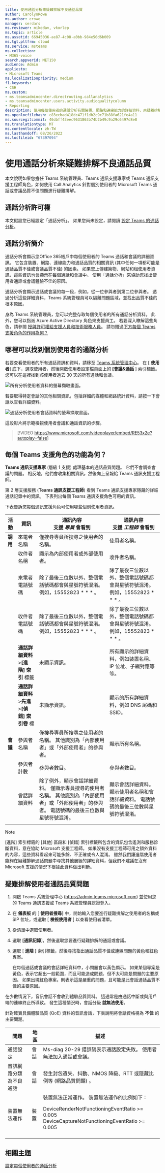 ```yaml
---
title: 使用通話分析來疑難排解不良通話品質
author: CarolynRowe
ms.author: crowe
manager: serdars
ms.reviewer: mikedav, vkorlep
ms.topic: article
ms.assetid: 66945036-ae87-4c08-a0bb-984e50d6b009
ms.tgt.pltfrm: cloud
ms.service: msteams
ms.collection:
- M365-voice
search.appverid: MET150
audience: Admin
appliesto:
- Microsoft Teams
ms.localizationpriority: medium
f1.keywords:
- CSH
ms.custom:
- ms.teamsadmincenter.directrouting.callanalytics
- ms.teamsadmincenter.users.activity.audioqualitycolumn
- Reporting
description: 使用每個使用者的通話分析有關裝置、網路和連線能力的詳細資料，來疑難排解 Microsoft Teams 通話和會議的使用者問題。
ms.openlocfilehash: c83ecbad418dc471f1db2c9c71b88fa621fe4a11
ms.sourcegitcommit: 46dbff43eec9631863b74b2b49c9a29c6497d8e8
ms.translationtype: MT
ms.contentlocale: zh-TW
ms.lasthandoff: 08/20/2022
ms.locfileid: "67397094"
---
```

# <a name="use-call-analytics-to-troubleshoot-poor-call-quality"></a>使用通話分析來疑難排解不良通話品質

本文說明如果您擔任 Teams 系統管理員、Teams 通訊支援專家或 Teams 通訊支援工程師角色，如何使用 Call Analytics 針對個別使用者的 Microsoft Teams 通話或會議品質不佳問題進行疑難排解。

## <a name="call-analytics-permissions"></a>通話分析許可權

本文假設您已經設定「通話分析」。 如果您尚未設定，請閱讀 [設定 Teams 的通話分析](set-up-call-analytics.md)。

## <a name="introduction-to-call-analytics"></a>通話分析簡介

通話分析會顯示您Office 365帳戶中每個使用者的 Teams 通話和會議的詳細資訊。 它包含裝置、網路、連線能力和通話品質的相關資訊 (其中任何一項都可能是通話品質不佳或會議品質不佳) 的因素。 如果您上傳建築物、網站和租使用者資訊，這些資訊也會顯示在每個通話和會議中。 使用「通話分析」來協助您找出使用者通話或會議體驗不佳的原因。

通話分析會顯示通話或會議的每一段，例如，從一位參與者到第二位參與者。 透過分析這些詳細資料，Teams 系統管理員可以隔離問題區域，並找出品質不佳的根本原因。

身為 Teams 系統管理員，您可以完整存取每個使用者的所有通話分析資料。 此外，您可以指派 Azure Active Directory 角色來支援員工。 若要深入瞭解這些角色，請參閱 [授與許可權給支援人員和技術服務人員](set-up-call-analytics.md#give-permission-to-support-and-helpdesk-staff)。 請勿錯過[下方每個 Teams 支援角色的作用為何？](#what-does-each-teams-support-role-do)

## <a name="where-to-find-per-user-call-analytics"></a>哪裡可以找到個別使用者的通話分析

若要查看使用者的所有通話資訊和資料，請移至 [Teams 系統管理中心](https://admin.teams.microsoft.com)。 在 [ **使用者**] 底下，選取使用者，然後開啟使用者設定檔頁面上的 **[會議&通話** ] 索引標籤。 您可以在這裡找到該使用者過去 30 天的所有通話和會議。

![所有分析使用者資料的螢幕擷取畫面。](media/teams-difference-between-call-analytics-and-call-quality-dashboard-image1.png)

若要取得特定會話的其他相關資訊，包括詳細的媒體和網路統計資料，請按一下會話以查看詳細資料。

![通話分析使用者會話資料的螢幕擷取畫面。](media/teams-difference-between-call-analytics-and-call-quality-dashboard-image2.png)

這段影片將示範檢視使用者會議和通話資訊的步驟。

> [!VIDEO https://www.microsoft.com/videoplayer/embed/RE53x2e?autoplay=false]

## <a name="what-does-each-teams-support-role-do"></a>每個 Teams 支援角色的功能為何？

**Teams 通訊支援專家** (層級 1 支援) 處理基本的通話品質問題。 它們不會調查會議的問題。 相反地，他們會收集相關資訊，然後向上呈報給 Teams 通訊支援工程師。

第 2 層支援服務 (**Teams 通訊支援工程師**) 看到 Teams 通訊支援專家隱藏的詳細通話記錄中的資訊。 下表列出每個 Teams 通訊支援角色可用的資訊。

下表告訴您每個通訊支援角色可使用哪些個別使用者資訊。

|活動|資訊|通訊內容<br>支援 *專員* 會看到|通訊內容<br>支援 *工程師* 會看到|
|---|---|---|---|
|**調用**|來電者名稱|僅搜尋專員所搜尋之使用者的名稱。|使用者名稱。|
||收件者名稱|顯示為內部使用者或外部使用者。|收件者名稱。|
||來電者電話號碼|除了最後三位數以外，整個電話號碼都會與星號符號混淆。 例如，15552823 \* \* \* 。|除了最後三位數以外，整個電話號碼都會與星號符號混淆。 例如，15552823 \* \* \* 。|
||收件者電話號碼|除了最後三位數以外，整個電話號碼都會與星號符號混淆。 例如，15552823 \* \* \* 。|除了最後三位數以外，整個電話號碼都會與星號符號混淆。 例如，15552823 \* \* \* 。|
||**通話詳細資料** \>**[進階] 索引** 標籤|未顯示資訊。|所有顯示的詳細資料，例如裝置名稱、IP 位址、子網對應等等。|
||**通話詳細資料** \>**先進** \>**[偵錯] 索引卷** 標|未顯示資訊。|顯示的所有詳細資料，例如 DNS 尾碼和 SSID。|
|**會議**|參與者名稱|僅搜尋專員所搜尋之使用者的名稱。 其他識別為「內部使用者」或「外部使用者」的參與者。|顯示所有名稱。|
||參與者計數|參與者數目。|參與者數目。|
||會話詳細資料|除了例外，顯示會話詳細資料。 僅顯示專員搜尋的使用者名稱。 其他識別為「內部使用者」或「外部使用者」的參與者。 電話號碼的最後三位數與星號符號混淆。|顯示會話詳細資料。 顯示使用者名稱和會話詳細資料。 電話號碼的最後三位數與星號符號混淆。|
||||

> [!NOTE]
> [進階] 索引標籤的 [其他] 區段和 [偵錯] 索引標籤所包含的資訊包含遙測和服務診斷資料，意在協助 Microsoft 支援工程師。 如果沒有支援工程師可用之額外資料的內容，這些資料看起來可能多餘、不正確或令人混淆。 雖然我們讓進階使用者能夠在疑難排解通話問題中尋找其他層級的詳細資料，但我們不建議在沒有 Microsoft 支援的情況下根據此資料做出判斷。

## <a name="troubleshoot-user-call-quality-problems"></a>疑難排解使用者通話品質問題

1. 開啟 Teams 系統管理中心 (<https://admin.teams.microsoft.com>) 並使用您的 Teams 通訊支援或 Teams 系統管理員認證登入。

2. 在 **儀表板** 的 [ **使用者搜尋**] 中，開始輸入您要進行疑難排解之使用者的名稱或 SIP 位址，或選取 [ **檢視使用者** ] 以查看使用者清單。

3. 從清單中選取使用者。

4. 選取 **[通訊記錄**]，然後選取您要進行疑難排解的通話或會議。

5. 選取 [ **進階** ] 索引標籤，然後尋找指出通話品質不佳或連線問題的黃色和紅色專案。

   在每個通話或會議的會話詳細資料中，小問題會以黃色顯示。 如果某個專案是黃色，表示它超出一般範圍，而且可能造成問題，但不太可能是問題的主要原因。 如果出現紅色專案，則表示這是嚴重的問題，且可能是此會話通話品質不佳的主要原因。

在少數情況下，音訊會話不會收到體驗品質資料。 這通常是由通話中斷或與用戶端的連線終止所導致。 發生這種情況時，會話分級 **就無法使用**。

針對確實具備體驗品質 (QoE) 資料的音訊會話，下表說明將會話資格視為 **不佳** 的主要問題。

|問題|地區|描述|
|---|---|---|
|通話設定|會話|Ms-diag 20-29 錯誤碼表示通話設定失敗。 使用者無法加入通話或會議。|
|音訊網路分類為不良通話|會話|發生封包遺失、抖動、NMOS 降級、RTT 或隱藏比例等 (網路品質問題) 。|
|裝置無法運作|裝置|裝置無法正常運作。 裝置無法運作的比例如下： <p> DeviceRenderNotFunctioningEventRatio >= 0.005 <br>  DeviceCaptureNotFunctioningEventRatio >= 0.005|
||||

## <a name="related-topics"></a>相關主題

[設定每個使用者的通話分析](set-up-call-analytics.md)
